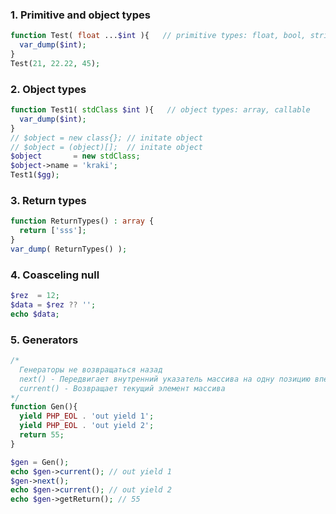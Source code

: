 
### 1. Primitive and object types
```php
function Test( float ...$int ){   // primitive types: float, bool, string, int
  var_dump($int);
}
Test(21, 22.22, 45);
```


### 2. Object types
```php
function Test1( stdClass $int ){   // object types: array, callable
  var_dump($int);
}
// $object = new class{}; // initate object
// $object = (object)[];  // initate object
$object       = new stdClass;
$object->name = 'kraki';
Test1($gg);
```


###  3. Return types
```php
function ReturnTypes() : array {
  return ['sss'];
}
var_dump( ReturnTypes() );
```

###  4. Coasceling null
```php
$rez  = 12;
$data = $rez ?? '';
echo $data;
```

### 5. Generators
```php
/*
  Генераторы не возвращаться назад
  next() - Передвигает внутренний указатель массива на одну позицию вперёд
  current() - Возвращает текущий элемент массива
*/
function Gen(){
  yield PHP_EOL . 'out yield 1';
  yield PHP_EOL . 'out yield 2';
  return 55;
}

$gen = Gen();
echo $gen->current(); // out yield 1
$gen->next();
echo $gen->current(); // out yield 2
echo $gen->getReturn(); // 55
```
